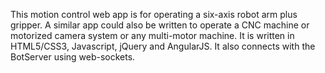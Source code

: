 This motion control web app is for operating a six-axis robot arm plus gripper.  A similar app could also be written to operate a CNC machine or motorized camera system or any multi-motor machine.  It is written in HTML5/CSS3, Javascript, jQuery and AngularJS.  It also connects with the BotServer using web-sockets.
